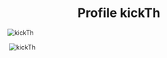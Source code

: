 <h1 align="center">Profile kickTh</h1>

<p align="left"> <img src="https://komarev.com/ghpvc/?username=x2swiftz&label=Profile%20views&color=0e75b6&style=flat" alt="kickTh" /> </p>

<p>&nbsp;<img align="center" src="https://github-readme-stats.vercel.app/api?username=x2swiftz&show_icons=true&theme=dark&locale=en" alt="kickTh" /></p>
